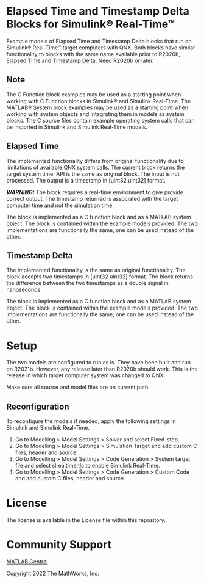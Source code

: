 # Elapsed Time and Timestamp Delta Blocks for Simulink® Real-Time™

Example models of Elapsed Time and Timestamp Delta blocks that run on Simulink® Real-Time™ target computers with QNX. Both blocks have similar functionality to blocks with the same name available prior to R2020b, [Elapsed Time](https://www.mathworks.com/help/releases/R2020a/xpc/io_ref/elapsedtime.html) and [Timestamp Delta](https://www.mathworks.com/help/releases/R2020a/xpc/io_ref/timestampdelta.html). Need R2020b or later. 

## Note
The C Function block examples may be used as a starting point when working with C Function blocks in Simulink® and Simulink Real-Time.
The MATLAB® System block examples may be used as a starting point when working with system objects and integrating them in models as system blocks. 
The C source files contain example operating system calls that can be imported in Simulink and Simulink Real-Time models. 

## Elapsed Time
The implemented functionality differs from original functionality due to limitations of available QNX system calls. The current block returns the target system time. API is the same as original block. The input is not processed. The output is a timestamp in [uint32 uint32] format. 

***WARNING:*** The block requires a real-time environment to give provide correct output. The timestamp returned is associated with the target computer time and not the simulation time.

The block is implemented as a C function block and as a MATLAB system object. The block is contained within the example models provided. The two implementations are functionally the same, one can be used instead of the other.

## Timestamp Delta
The implemented functionality is the same as original functionality. The block accepts two timestamps in [uint32 uint32] format. The block returns the difference between the two timestamps as a double signal in nanoseconds.

The block is implemented as a C function block and as a MATLAB system object. The block is contained within the example models provided. The two implementations are functionally the same, one can be used instead of the other.

# Setup 
The two models are configured to run as is. They have been built and run on R2021b. However, any release later than R2020b should work. This is the release in which target computer system was changed to QNX.

Make sure all source and model files are on current path. 

## Reconfiguration
To reconfigure the models if needed, apply the following settings in Simulink and Simulink Real-Time.
1. Go to Modelling > Model Settings > Solver and select Fixed-step.
2. Go to Modelling > Model Settings > Simulation Target and add custom C files, header and source.
3. Go to Modelling > Model Settings > Code Generation > System target file and select slrealtime.tlc to enable Simulink Real-Time.
4. Go to Modelling > Model Settings > Code Generation > Custom Code and add custom C files, header and source.

# License 
The license is available in the License file within this repository.

# Community Support

[MATLAB Central](https://www.mathworks.com/matlabcentral/)

Copyright 2022 The MathWorks, Inc.
